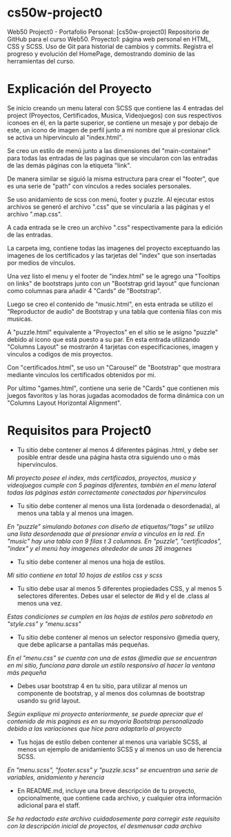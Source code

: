 # cs50w-project0
 Web50 Project0 - Portafolio Personal: [cs50w-project0]  Repositorio de GitHub para el curso Web50. Proyecto1: página web personal en HTML, CSS y SCSS. Uso de Git para historial de cambios y commits. Registra el progreso y evolución del HomePage, demostrando dominio de las herramientas del curso.

# Explicación del Proyecto

Se inicio creando un menu lateral con SCSS que contiene las 4 entradas del project (Proyectos, Certificados, Musica, Videojuegos) con sus respectivos iconoes en él, en la parte superior, se contiene un mesaje y por debajo de este, un icono de imagen de perfil junto a mi nombre que al presionar click se activa un hipervinculo al "index.html".

Se creo un estilo de menú junto a las dimensiones del "main-container" para todas las entradas de las paginas que se vincularon con las entradas de las demás páginas con la etiqueta "link".

De manera similar se siguió la misma estructura para crear el "footer", que es una serie de "path" con vínculos a redes sociales personales.

Se uso anidamiento de scss con menú, footer y puzzle. Al ejecutar estos archivos se generó el archivo ".css" que se vincularía a las páginas y el archivo ".map.css".

A cada entrada se le creo un archivo ".css" respectivamente para la edición de las entradas. 

La carpeta img, contiene todas las imagenes del proyecto exceptuando las imagenes de los certificados y las tarjetas del "index" que son insertadas por medios de vínculos.

Una vez listo el menu y el footer de "index.html" se le agrego una "Tooltips on links" de bootstraps junto con un "Bootstrap grid layout" que funcionan como columnas para añadir 4 "Cards" de "Bootstrap".

Luego se creo el contenido de "music.html", en esta entrada se utilizo el "Reproductor de audio" de Bootstrap y una tabla que contenia filas con mis musicas.

A "puzzle.html" equivalente a "Proyectos" en el sitio se le asigno "puzzle" debido al icono que está puesto a su par. En esta entrada utilizando "Columns Layout" se mostrarón 4 tarjetas con especificaciones, imagen y vinculos a codigos de mis proyectos.

Con "certificados.html", se uso un "Carousel" de "Bootstrap" que mostrara mediante vinculos los certificados obtenidos por mi.

Por ultimo "games.html", contiene una serie de "Cards" que contienen mis juegos favoritos y las horas jugadas acomodados de forma dinámica con un "Columns Layout Horizontal Alignment".

# Requisitos para Project0

* Tu sitio debe contener al menos 4 diferentes páginas .html, y debe ser posible entrar desde una página hasta otra siguiendo uno o más hipervínculos.

*Mi proyecto posee el index, más certificados, proyectos, musica y videojuegos cumple con 5 paginas diferentes, también en el menu lateral todas las páginas están correctamente conectadas por hipervínculos*

* Tu sitio debe contener al menos una lista (ordenada o desordenada), al menos una tabla y al menos una imagen.

*En "puzzle" simulando botones con diseño de etiquetas/"tags" se utilizo una lista desordenada que al presionar envía a vinculos en la red. En "music" hay una tabla con 9 filas t 3 columnas. En "puzzle", "certificados", "index" y el menú hay imagenes alrededor de unas 26 imagenes*

* Tu sitio debe contener al menos una hoja de estilos.

*Mi sitio contiene en total 10 hojas de estilos css y scss*

* Tu sitio debe usar al menos 5 diferentes propiedades CSS, y al menos 5 selectores diferentes. Debes usar el selector de #id y el de .class al menos una vez.

*Estas condiciones se cumplen en las hojas de estilos pero sobretodo en "style.css" y "menu.scss"*

* Tu sitio debe contener al menos un selector responsivo @media query, que debe aplicarse a pantallas más pequeñas.

*En el "menu.css" se cuenta con una de estas @media que se encuentran en mi sitio, funciona para darole un estilo responsivo al hacer la ventana más pequeña*

* Debes usar bootstrap 4 en tu sitio, para utilizar al menos un componente de bootstrap, y al menos dos columnas de bootstrap usando su grid layout.

*Según explique mi proyecto anteriormente, se puede apreciar que el contenido de mis paginas es en su mayoria Bootstrap personalizado debido a las variaciones que hice para adaptarlo al proyecto*

* Tus hojas de estilo deben contener al menos una variable SCSS, al menos un ejemplo de anidamiento SCSS y al menos un uso de herencia SCSS.

*En "menu.scss", "footer.scss" y "puzzle.scss" se encuentran una serie de variables, anidamiento y herencia*

* En README.md, incluye una breve descripción de tu proyecto, opcionalmente, que contiene cada archivo, y cualquier otra información adicional para el staff.

*Se ha redactado este archivo cuidadosemente para corregir este requisito con la descripción inicial de proyectos, el desmenusar cada archivo*